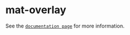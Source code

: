 # mat-overlay

See the [`documentation page`](http://www.expandjs.com/elements/mat-overlay) for more information.